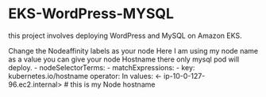 # EKS-WordPress-MYSQL
this project involves deploying WordPress and MySQL on Amazon EKS.

Change the Nodeaffinity labels as your node
  Here I am using my node name as a value you can give your node Hostname there only mysql pod will deploy.
    -     nodeSelectorTerms:
         - matchExpressions:
           - key: kubernetes.io/hostname
             operator: In
             values:
             <- ip-10-0-127-96.ec2.internal>  # this is my Node hostname
